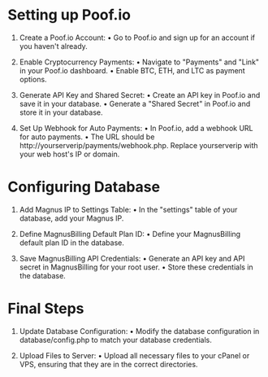 # Setting up Poof.io

1. Create a Poof.io Account:
• Go to Poof.io and sign up for an account if you haven't already.

2. Enable Cryptocurrency Payments:
• Navigate to "Payments" and "Link" in your Poof.io dashboard.
• Enable BTC, ETH, and LTC as payment options.

3. Generate API Key and Shared Secret:
• Create an API key in Poof.io and save it in your database.
• Generate a "Shared Secret" in Poof.io and store it in your database.

4. Set Up Webhook for Auto Payments:
• In Poof.io, add a webhook URL for auto payments.
• The URL should be http://yourserverip/payments/webhook.php. Replace yourserverip with your web host's IP or domain.



# Configuring Database

1. Add Magnus IP to Settings Table:
• In the "settings" table of your database, add your Magnus IP.

2. Define MagnusBilling Default Plan ID:
• Define your MagnusBilling default plan ID in the database.

3. Save MagnusBilling API Credentials:
• Generate an API key and API secret in MagnusBilling for your root user.
• Store these credentials in the database.



# Final Steps

1. Update Database Configuration:
• Modify the database configuration in database/config.php to match your database credentials.

2. Upload Files to Server:
• Upload all necessary files to your cPanel or VPS, ensuring that they are in the correct directories.


